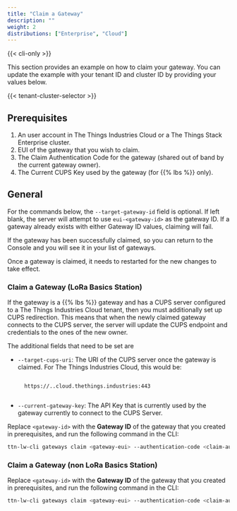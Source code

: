 ```yaml
---
title: "Claim a Gateway"
description: ""
weight: 2
distributions: ["Enterprise", "Cloud"]
--- 
```


{{< cli-only >}}

This section provides an example on how to claim your gateway. You can update the example with your tenant ID and cluster ID by providing your values below.

{{< tenant-cluster-selector >}}

## Prerequisites

1. An user account in The Things Industries Cloud or a The Things Stack Enterprise cluster.
2. EUI of the gateway that you wish to claim.
3. The Claim Authentication Code for the gateway (shared out of band by the current gateway owner).
4. The Current CUPS Key used by the gateway (for {{% lbs %}} only).

## General

For the commands below, the `--target-gateway-id` field is optional. If left blank, the server will attempt to use `eui-<gateway-id>` as the gateway ID. If a gateway already exists with either Gateway ID values, claiming will fail.

If the gateway has been successfully claimed, so you can return to the Console and you will see it in your list of gateways.

Once a gateway is claimed, it needs to restarted for the new changes to take effect.

### Claim a Gateway (LoRa Basics Station)

If the gateway is a {{% lbs %}} gateway and has a CUPS server configured to a The Things Industries Cloud tenant, then you must additionally set up CUPS redirection. This means that when the newly claimed gateway connects to the CUPS server, the server will update the CUPS endpoint and credentials to the ones of the new owner.

The additional fields that need to be set are
- `--target-cups-uri`: The URI of the CUPS server once the gateway is claimed. For The Things Industries Cloud, this would be:
    <p>
    <code data-content="cluster-address">
    https://<span data-content="tenant-id"></span>.<span data-content="cluster-id"></span>.cloud.thethings.industries:443
    </code>
    </p>

- `--current-gateway-key`: The API Key that is currently used by the gateway currently to connect to the CUPS Server.

Replace `<gateway-id>` with the **Gateway ID** of the gateway that you created in prerequisites, and run the following command in the CLI:

```bash
ttn-lw-cli gateways claim <gateway-eui> --authentication-code <claim-authentication-code> --user-id <user-id> --target-gateway-id [target-gateway-id] --target-cups-uri <target-cups-uri> --current-gateway-key <current-cups-key>
```

### Claim a Gateway (non LoRa Basics Station)

Replace `<gateway-id>` with the **Gateway ID** of the gateway that you created in prerequisites, and run the following command in the CLI:

```bash
ttn-lw-cli gateways claim <gateway-eui> --authentication-code <claim-authentication-code> --user-id <user-id> --target-gateway-id [target-gateway-id]
```
